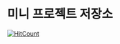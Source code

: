 # 미니 프로젝트 저장소
[![HitCount](http://hits.dwyl.com/dev-song/_home.svg)](http://hits.dwyl.com/dev-song/_home)
